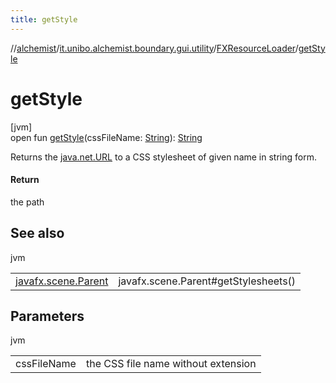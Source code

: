 ```yaml
---
title: getStyle
---
```

//[alchemist](../../../index.html)/[it.unibo.alchemist.boundary.gui.utility](../index.html)/[FXResourceLoader](index.html)/[getStyle](get-style.html)



# getStyle



[jvm]\
open fun [getStyle](get-style.html)(cssFileName: [String](https://docs.oracle.com/javase/8/docs/api/java/lang/String.html)): [String](https://docs.oracle.com/javase/8/docs/api/java/lang/String.html)



Returns the [java.net.URL](https://docs.oracle.com/javase/8/docs/api/java/net/URL.html) to a CSS stylesheet of given name in string form.



#### Return



the path



## See also


jvm

| | |
|---|---|
| [javafx.scene.Parent](../../it.unibo.alchemist.boundary.monitors/-leaflet-map-display/index.html#1881254598%2FFunctions%2F-134779887) | javafx.scene.Parent#getStylesheets() |



## Parameters


jvm

| | |
|---|---|
| cssFileName | the CSS file name without extension |




